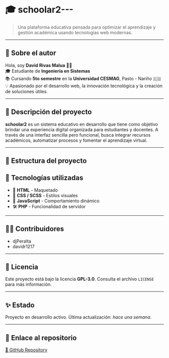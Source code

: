 # 🎓 schoolar2---

> Una plataforma educativa pensada para optimizar el aprendizaje y gestión académica usando tecnologías web modernas.

---

## 👤 Sobre el autor

Hola, soy **David Rivas Malua** 👨‍💻  
🎓 Estudiante de **Ingeniería en Sistemas**  
📚 Cursando **5to semestre** en la **Universidad CESMAG**, Pasto - Nariño 🇨🇴  
💡 Apasionado por el desarrollo web, la innovación tecnológica y la creación de soluciones útiles.

---

## 🧾 Descripción del proyecto

**schoolar2** es un sistema educativo en desarrollo que tiene como objetivo brindar una experiencia digital organizada para estudiantes y docentes. A través de una interfaz sencilla pero funcional, busca integrar recursos académicos, automatizar procesos y fomentar el aprendizaje virtual.

---

## 📁 Estructura del proyecto



## 🚀 Tecnologías utilizadas

- 🧱 **HTML** - Maquetado
- 🎨 **CSS / SCSS** - Estilos visuales
- 🧩 **JavaScript** - Comportamiento dinámico
- 🛠️ **PHP** - Funcionalidad de servidor

---

## 👨‍💻 Contribuidores

- djPeralta  
- davidr1217

---

## 📄 Licencia

Este proyecto está bajo la licencia **GPL-3.0**. Consulta el archivo `LICENSE` para más información.

---

## ✨ Estado

Proyecto en desarrollo activo. Última actualización: _hace una semana_.

---

## 🔗 Enlace al repositorio

[🔗 GitHub Repository](https://github.com/davidr1217/schoolar2)
